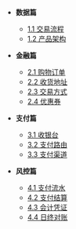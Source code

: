 
* **数据篇**
    * [1.1 交易流程](docs/交易流程简述.md)
    * [1.2 产品架构](docs/交易产品架构.md)

* **金融篇**
    * [2.1 购物订单](docs/购物车/购物订单.md)
    * [2.2 收货地址](docs/购物车/收货地址.md)
    * [2.3 交易方式](docs/购物车/交易方式.md)
    * [2.4 优惠券](docs/购物车/优惠券.md)
    
* **支付篇**
    * [3.1 收银台](docs/收银台/收银台.md)
    * [3.2 支付路由](docs/收银台/支付路由.md)
    * [3.3 支付渠道](docs/收银台/支付渠道.md)
   
* **风控篇**
    * [4.1 支付流水](docs/账务结算/支付流水.md)
    * [4.2 支付结算](docs/账务结算/支付结算.md)
    * [4.3 会计凭证](docs/账务结算/会计凭证.md)
    * [4.4 日终对账](docs/账务结算/日终对账.md)